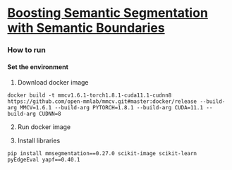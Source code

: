 # [Boosting Semantic Segmentation with Semantic Boundaries](http://arxiv.org/abs/2304.09427)

### How to run

#### Set the environment

1. Download docker image
  ```
  docker build -t mmcv1.6.1-torch1.8.1-cuda11.1-cudnn8 https://github.com/open-mmlab/mmcv.git#master:docker/release --build-arg MMCV=1.6.1 --build-arg PYTORCH=1.8.1 --build-arg CUDA=11.1 --build-arg CUDNN=8
  ```

2. Run docker image

3. Install libraries
  ```
  pip install mmsegmentation==0.27.0 scikit-image scikit-learn pyEdgeEval yapf==0.40.1
  ```

